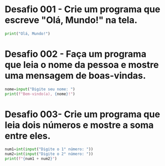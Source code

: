 # Desafio 001 - Crie um programa que escreve "Olá, Mundo!" na tela.
~~~python
print("Olá, Mundo!")
~~~

# Desafio 002 - Faça um programa que leia o nome da pessoa e mostre uma mensagem de boas-vindas.
~~~python
nome=input("Digite seu nome: ")
print(f"Bem-vindo(a), {nome}!")
~~~

# Desafio 003- Crie um programa que leia dois números e mostre a soma entre eles.
~~~python
num1=int(input("Digite o 1° número: "))
num2=int(input("Digite o 2° número: "))
print(f"{num1 + num2}")
~~~
